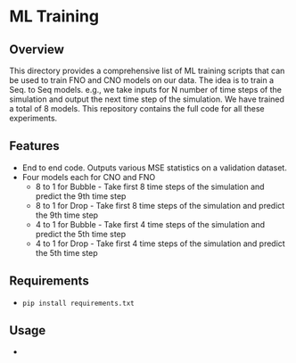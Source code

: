# ML Training

## Overview

This directory provides a comprehensive list of ML training scripts that can be used to train FNO and CNO models on our data. The idea is to train a Seq. to Seq models. e.g., we take inputs for N number of time steps of the simulation and output the next time step of the simulation. We have trained a total of 8 models. This repository contains the full code for all these experiments. 

## Features

- End to end code. Outputs various MSE statistics on a validation dataset.
- Four models each for CNO and FNO
	- 8 to 1 for Bubble - Take first 8 time steps of the simulation and predict the 9th time step
	- 8 to 1 for Drop - Take first 8 time steps of the simulation and predict the 9th time step
	- 4 to 1 for Bubble - Take first 4 time steps of the simulation and predict the 5th time step
	- 4 to 1 for Drop - Take first 4 time steps of the simulation and predict the 5th time step

## Requirements

- ```pip install requirements.txt```

## Usage
- 
